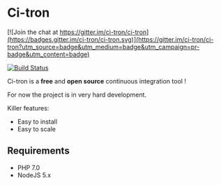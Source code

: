 Ci-tron
=======

[![Join the chat at https://gitter.im/ci-tron/ci-tron](https://badges.gitter.im/ci-tron/ci-tron.svg)](https://gitter.im/ci-tron/ci-tron?utm_source=badge&utm_medium=badge&utm_campaign=pr-badge&utm_content=badge)

[![Build Status](https://travis-ci.org/ci-tron/ci-tron.svg?branch=master)](https://travis-ci.org/ci-tron/ci-tron)

Ci-tron is a **free** and **open source** continuous integration tool !

For now the project is in very hard development.

Killer features:

* Easy to install
* Easy to scale

Requirements
------------

* PHP 7.0
* NodeJS 5.x
